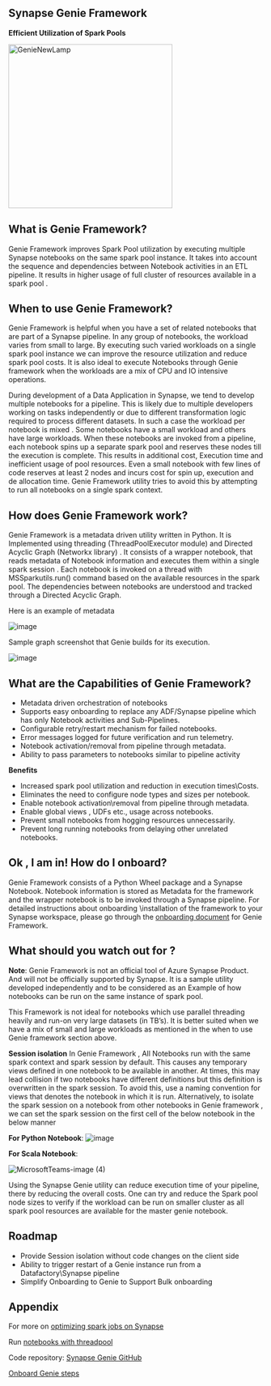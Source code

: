 ## Synapse Genie Framework
**Efficient Utilization of Spark Pools**

<img width="324" alt="GenieNewLamp" src="https://user-images.githubusercontent.com/45026856/204741903-7e972b55-e48a-46f0-8962-0cd6c606b461.png">

 ## What is Genie Framework?

Genie Framework improves Spark Pool utilization by executing multiple Synapse notebooks on the same spark pool instance. It takes into account the sequence and dependencies between Notebook activities in an ETL pipeline. It results in higher usage of full cluster of resources available in a spark pool .

## When to use Genie Framework?

Genie Framework is helpful when you have a set of related notebooks that are part of a Synapse pipeline. In any group of notebooks, the workload varies from small to large. By executing such varied workloads on a single spark pool instance we can improve the resource utilization and reduce spark pool costs.
It is also ideal to execute Notebooks through Genie framework when the workloads are a mix of CPU and IO intensive operations.

During development of a Data Application in Synapse, we tend to develop multiple notebooks for a pipeline. This is likely due to multiple developers working on tasks independently or due to different transformation logic required to process different datasets. In such a case the workload per notebook is mixed . Some notebooks have a small workload and others have large workloads. When these notebooks are invoked from a pipeline, each notebook spins up a separate spark pool and reserves these nodes till the execution is complete.  This results in additional cost, Execution time and inefficient usage of pool resources. Even a small notebook with few lines of code reserves at least 2 nodes and incurs cost for spin up, execution and de allocation time. Genie Framework utility tries to avoid this by attempting to run all notebooks on a single spark context. 

## How does Genie Framework work?

Genie Framework is a metadata driven utility written in Python. It is Implemented using threading (ThreadPoolExecutor module) and Directed Acyclic Graph (Networkx library) . It consists of a wrapper notebook, that reads metadata of Notebook information and executes them within a single spark session . Each notebook is invoked on a thread with MSSparkutils.run() command based on the available resources in the spark pool. The dependencies between notebooks are understood and tracked through a Directed Acyclic Graph.

Here is an example of metadata 

![image](https://user-images.githubusercontent.com/45026856/198976909-6bedb74e-07db-4241-ba25-21bd9e087bc2.png)

Sample graph screenshot that Genie builds for its execution.

![image](https://user-images.githubusercontent.com/45026856/198977019-ecdb3e78-ac76-480a-b731-e1c0ed9f13eb.png)


## What are the Capabilities of Genie Framework?

- Metadata driven orchestration of notebooks 
- Supports easy onboarding to replace any ADF/Synapse pipeline which has only Notebook activities and Sub-Pipelines.
- Configurable retry/restart mechanism for failed notebooks.
- Error messages logged for future verification and run telemetry.
- Notebook activation/removal from pipeline through metadata.
- Ability to pass parameters to notebooks similar to pipeline activity


 **Benefits**

- Increased spark pool utilization and reduction in execution times\Costs.
- Eliminates the need to configure node types and sizes per notebook.
- Enable notebook activation\removal from pipeline through metadata.
- Enable global views , UDFs etc., usage across notebooks.
- Prevent small notebooks from hogging resources unnecessarily.
- Prevent long running notebooks from delaying other unrelated notebooks.

## Ok , I am in! How do I onboard?
Genie Framework consists of a Python Wheel package and a Synapse Notebook.
Notebook information is stored as Metadata for the framework and the wrapper notebook is to be invoked through a Synapse pipeline. 
For detailed instructions about onboarding \installation of the framework to your Synapse workspace, please go through the [onboarding document](https://github.com/microsoft/SynapseGenie/blob/main/Onboarding.md) for Genie Framework.

## What should you watch out for ?

**Note**: Genie Framework is not an official tool of Azure Synapse Product. And will not be officially supported by Synapse. It is a sample utility developed independently and to be considered as an Example of how notebooks can be run on the same instance of spark pool.

This Framework is not ideal for notebooks which use parallel threading heavily and run-on very large datasets (in TB’s). It is better suited when we have a mix of small and large workloads as mentioned in the when to use Genie framework section above.


**Session isolation**
In Genie Framework , All Notebooks run with the same spark context and spark session by default. This causes any temporary views defined in one notebook to be available in another. At times, this may lead collision if two notebooks have different definitions but this definition is overwritten in the spark session. To avoid this, use a naming convention for views that denotes the notebook in which it is run. Alternatively, to isolate the spark session on a notebook from other notebooks in Genie framework , we can set the spark session on the first cell of the below notebook in the below manner

**For Python Notebook**:
![image](https://user-images.githubusercontent.com/45026856/198977106-fae91a5c-9cd2-4382-a836-8ed42ec01a5f.png)


**For Scala Notebook**:

![MicrosoftTeams-image (4)](https://user-images.githubusercontent.com/99250812/203032176-fa97e4ec-b181-4314-98bd-229a4e65881d.png)

Using the Synapse Genie utility can reduce execution time of your pipeline, there by reducing the overall costs. One can try and reduce the Spark pool node sizes to verify if the workload can be run on smaller cluster as all spark pool resources are available for the master genie notebook.

## Roadmap 
 - Provide Session isolation without code changes on the client side
 - Ability to trigger restart of a Genie instance run from a Datafactory\Synapse pipeline
 - Simplify Onboarding to Genie to Support Bulk onboarding

## Appendix

For more on [optimizing spark jobs on Synapse](https://learn.microsoft.com/en-us/azure/synapse-analytics/spark/apache-spark-performance#optimize-job-execution) 

Run [notebooks with threadpool](https://learn.microsoft.com/en-us/azure/synapse-analytics/spark/microsoft-spark-utilities?pivots=programming-language-python#notebook-utilities)

Code repository: [Synapse Genie GitHub](https://github.com/microsoft/SynapseGenie)

[Onboard Genie steps](https://github.com/microsoft/SynapseGenie/blob/main/Onboarding.md)
